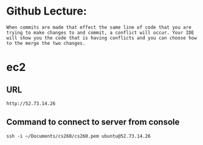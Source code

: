# Github Lecture:
    When commits are made that effect the same line of code that you are trying to make changes to and commit, a conflict will occur. Your IDE will show you the code that is having conflicts and you can choose how to the merge the two changes.

# ec2
## URL
    http://52.73.14.26

## Command to connect to server from console
    ssh -i ~/Documents/cs260/cs260.pem ubuntu@52.73.14.26

